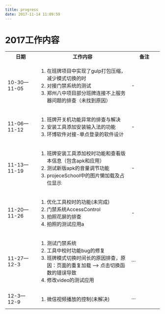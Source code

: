 ```yaml
---
title: progress
date: 2017-11-14 11:09:59
---
```

# 2017工作内容
<table>
  <colgroup>
    <col width="20%"/><col width="60%"/><col width="20%"/>
  </colgroup>
  <tr>
    <th>日期</th> <th>工作内容</th> <th>备注</th>
  </tr>
  <tr>
    <td>10-30—11-05</td>
    <td>
      <ol>
        <li>在班牌项目中实现了gulp打包压缩，减少模式切换的时</li>
        <li>对接门禁系统的测试</li>
        <li>郑州八中项目部分班牌连接不上服务器问题的排查（未找到原因）</li>
      </ol>
    </td>
    <td>-</td>
  </tr>
  <tr>
    <td>11-06—11-12</td>
    <td>
      <ol>
        <li>班牌开关机功能异常的排查与解决</li>
        <li>安装工具添加安装输入法的功能</li>
        <li>环博软件对接-单点登录的软件设计</li>
      </ol>
    </td>
    <td>-</td>
  </tr>
  <tr>
    <td>11-13—11-19</td>
    <td>
      <ol>
        <li>班牌安装工具添加校时功能和查看版本信息（包含apk和应用）</li>
        <li>测试新版apk的音量调节功能</li>
        <li>projeceSchool中的图片懒加载及占位显示</li>
      </ol>
    </td>
    <td>-</td>
  </tr>
  <tr>
    <td>11-20—11-26</td>
    <td>
      <ol>
        <li>优化工具校时的功能(未完成)</li>
        <li>门禁系统AccessControl</li>
        <li>拍照花屏的排查</li>
        <li>拍照的测试应用a</li>
      </ol>
    </td>
    <td>-</td>
  </tr>
  <tr>
    <td>11-27—12-3</td>
    <td>
      <ol>
        <li>测试门禁系统</li>
        <li>工具中校时功能bug的修复</li>
        <li>班牌模式切换时间长的原因排查，原因：页面的重复加载 --> 点击切换函数的错误导致</li>
        <li>修改video的测试应用</li>
      </ol>
    </td>
    <td>···</td>
  </tr>
  <tr>
    <td>12-3—12-9</td>
    <td>
      <ol>
        <li>微信视频播放的控制(未解决)</li>
      </ol>
    </td>
    <td>···</td>
  </tr>
</table>
